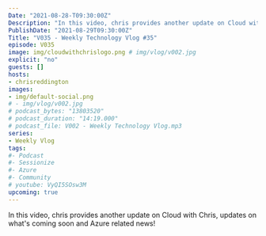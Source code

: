 ```yaml
---
Date: "2021-08-28-T09:30:00Z"
Description: "In this video, chris provides another update on Cloud with Chris, updates on what's coming soon and Azure related news!"
PublishDate: "2021-08-29T09:30:00Z"
Title: "V035 - Weekly Technology Vlog #35"
episode: V035
image: img/cloudwithchrislogo.png # img/vlog/v002.jpg
explicit: "no"
guests: []
hosts:
- chrisreddington
images:
- img/default-social.png
# - img/vlog/v002.jpg
# podcast_bytes: "13803520"
# podcast_duration: "14:19.000"
# podcast_file: V002 - Weekly Technology Vlog.mp3
series:
- Weekly Vlog
tags:
#- Podcast
#- Sessionize
#- Azure
#- Community
# youtube: VyQI5SOsw3M
upcoming: true
---
```

In this video, chris provides another update on Cloud with Chris, updates on what's coming soon and Azure related news!